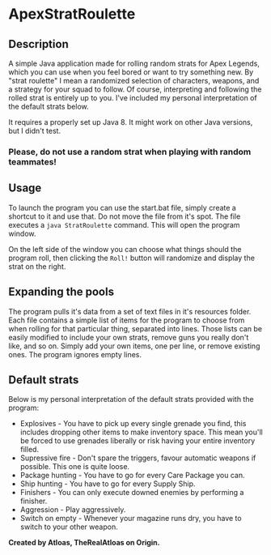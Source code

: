 # ApexStratRoulette

## Description

A simple Java application made for rolling random strats for Apex Legends, which you can use when you feel bored or want to try something new. By "strat roulette" I mean a randomized selection of characters, weapons, and a strategy for your squad to follow. Of course, interpreting and following the rolled strat is entirely up to you. I've included my personal interpretation of the default strats below.

It requires a properly set up Java 8. It might work on other Java versions, but I didn't test.

### Please, do not use a random strat when playing with random teammates!

## Usage

To launch the program you can use the start.bat file, simply create a shortcut to it and use that. Do not move the file from it's spot. The file executes a `java StratRoulette` command. This will open the program window.

On the left side of the window you can choose what things should the program roll, then clicking the `Roll!` button will randomize and display the strat on the right.

## Expanding the pools

The program pulls it's data from a set of text files in it's resources folder. Each file contains a simple list of items for the program to choose from when rolling for that particular thing, separated into lines. Those lists can be easily modified to include your own strats, remove guns you really don't like, and so on. Simply add your own items, one per line, or remove existing ones. The program ignores empty lines.

## Default strats

Below is my personal interpretation of the default strats provided with the program:

* Explosives - You have to pick up every single grenade you find, this includes dropping other items to make inventory space. This mean you'll be forced to use grenades liberally or risk having your entire inventory filled.
* Supressive fire - Don't spare the triggers, favour automatic weapons if possible. This one is quite loose.
* Package hunting - You have to go for every Care Package you can.
* Ship hunting - You have to go for every Supply Ship.
* Finishers - You can only execute downed enemies by performing a finisher.
* Aggression - Play aggressively.
* Switch on empty - Whenever your magazine runs dry, you have to switch to your other weapon.

__Created by Atloas, TheRealAtloas on Origin.__
